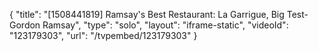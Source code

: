 {
    "title": "[1508441819] Ramsay's Best Restaurant: La Garrigue, Big Test- Gordon Ramsay",
    "type": "solo",
    "layout": "iframe-static",
    "videoId": "123179303",
    "url": "\/tvpembed\/123179303"
}
